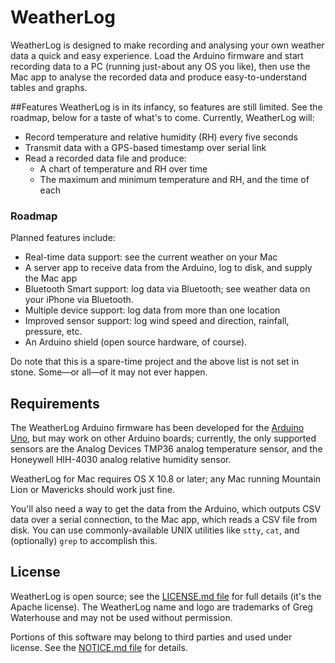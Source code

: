 WeatherLog
==========

WeatherLog is designed to make recording and analysing your own weather data a quick and easy experience. Load the Arduino firmware and start recording data to a PC (running just-about any OS you like), then use the Mac app to analyse the recorded data and produce easy-to-understand tables and graphs.


##Features
WeatherLog is in its infancy, so features are still limited. See the roadmap, below for a taste of what's to come. Currently, WeatherLog will:

* Record temperature and relative humidity (RH) every five seconds
* Transmit data with a GPS-based timestamp over serial link
* Read a recorded data file and produce:
	- A chart of temperature and RH over time
	- The maximum and minimum temperature and RH, and the time of each

### Roadmap
Planned features include:

* Real-time data support: see the current weather on your Mac
* A server app to receive data from the Arduino, log to disk, and supply the Mac app
* Bluetooth Smart support: log data via Bluetooth; see weather data on your iPhone via Bluetooth.
* Multiple device support: log data from more than one location
* Improved sensor support: log wind speed and direction, rainfall, pressure, etc.
* An Arduino shield (open source hardware, of course).

Do note that this is a spare-time project and the above list is not set in stone. Some—or all—of it may not ever happen.


## Requirements
The WeatherLog Arduino firmware has been developed for the [Arduino Uno][], but may work on other Arduino boards; currently, the only supported sensors are the Analog Devices TMP36 analog temperature sensor, and the Honeywell HIH-4030 analog relative humidity sensor.

WeatherLog for Mac requires OS X 10.8 or later; any Mac running Mountain Lion or Mavericks should work just fine.

You'll also need a way to get the data from the Arduino, which outputs CSV data over a serial connection, to the Mac app, which reads a CSV file from disk. You can use commonly-available UNIX utilities like `stty`, `cat`, and (optionally) `grep` to accomplish this.

[Arduino Uno]: http://arduino.cc/en/Main/ArduinoBoardUno


## License
WeatherLog is open source; see the [LICENSE.md file](LICENSE.md) for full details (it's the Apache license). The WeatherLog name and logo are trademarks of Greg Waterhouse and may not be used without permission.

Portions of this software may belong to third parties and used under license. See the [NOTICE.md file](NOTICE.md) for details.
